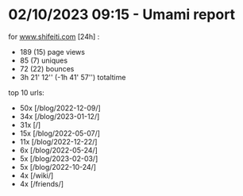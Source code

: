 # 02/10/2023 09:15 - Umami report
for www.shifeiti.com [24h] :

 - 189 (15) page views
 - 85 (7) uniques
 - 72 (22) bounces
 - 3h 21' 12'' (-1h 41' 57'') totaltime


top 10 urls:
 - 50x [/blog/2022-12-09/]
 - 34x [/blog/2023-01-12/]
 - 31x [/]
 - 15x [/blog/2022-05-07/]
 - 11x [/blog/2022-12-22/]
 - 6x [/blog/2022-05-24/]
 - 5x [/blog/2023-02-03/]
 - 5x [/blog/2022-10-24/]
 - 4x [/wiki/]
 - 4x [/friends/]


